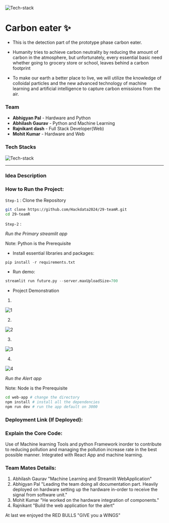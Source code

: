 
![Tech-stack](https://blogs.adb.org/sites/blogs/files/7%20dec.jpg)

# Carbon eater ✨ 

- This is the detection part of the prototype phase carbon eater. 
- Humanity tries to achieve carbon neutrality by reducing the amount of carbon in the atmosphere, but unfortunately, every essential basic need whether going to grocery store or school, leaves behind a carbon footprint

- To make our earth a better place to live, we will utilize the knowledge of colloidal particles and the new advanced technology of machine learning and artificial intelligence to capture carbon emissions from the air. 

### Team

- **Abhigyan Pal** - Hardware and Python
- **Abhilash Gaurav** - Python and Machine Learning
- **Rajnikant dash** - Full Stack Developer(Web)
- **Mohit Kumar** - Hardware and Web


### Tech Stacks

![Tech-stack](https://firebasestorage.googleapis.com/v0/b/project-seya-1fbd5.appspot.com/o/Untitled%20design(5).png?alt=media&token=e107f325-294a-4f2f-949c-1bc9c1986dde)

****

### Idea Description

### How to Run the Project:

`Step-1` : Clone the Repository
```bash
git clone https://github.com/Hackdata2024/29-teamR.git
cd 29-teamR
```

`Step-2` : 

*Run the Primary streamlit app*

Note: Python is the Prerequisite

* Install essential libraries and packages:
```python
pip install -r requirements.txt
```

* Run demo:
```python
streamlit run future.py --server.maxUploadSize=700
```
* Project Demonstration

1. 
![1](https://github.com/Hackdata2024/29-teamR/assets/84313712/a9fde4db-b5cd-41e0-b60d-70abccc71c4d)

2.
![2](https://github.com/Hackdata2024/29-teamR/assets/84313712/3a8d1692-eaca-4812-82af-ca7c41b9ac73)

3.
![3](https://github.com/Hackdata2024/29-teamR/assets/84313712/28c2cc14-3f8b-4964-92e2-0dee194240b5)

4. 
![4](https://github.com/Hackdata2024/29-teamR/assets/84313712/420237ac-5bd9-4703-8ea9-e055fdaf5ced)

*Run the Alert app*

Note: Node is the Prerequisite

```bash
cd web-app # change the directory
npm install # install all the dependencies
npm run dev # run the app default on 3000
```


### Deployment Link (If Deployed): 

### Explain the Core Code:
Use of Machine learning Tools and python Framework inorder to contribute to reducing pollution and managing the pollution increase rate in the best possible manner. Integrated with React App and machine learning.

### Team Mates Details:
1. Abhilash Gaurav "Machine Learning and Streamlit WebApplication"
2. Abhigyan Pal "Leading the team doing all documentation part. Heavily deployed on hardware setting up the hardware in-order to receive the signal from software unit."
3. Mohit Kumar "He worked on the hardware integration of components."
4. Rajnikant "Build the web application for the alert"

At last we enjoyed the RED BULLS "GIVE you a WINGS"


